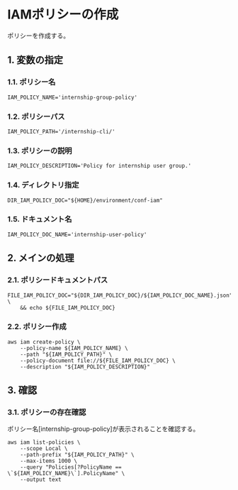 <!-- omit in toc -->
# IAMポリシーの作成

ポリシーを作成する。

## 1. 変数の指定

### 1.1. ポリシー名

    IAM_POLICY_NAME='internship-group-policy'

### 1.2. ポリシーパス

    IAM_POLICY_PATH='/internship-cli/'

### 1.3. ポリシーの説明

    IAM_POLICY_DESCRIPTION='Policy for internship user group.'

### 1.4. ディレクトリ指定

    DIR_IAM_POLICY_DOC="${HOME}/environment/conf-iam"

### 1.5. ドキュメント名

    IAM_POLICY_DOC_NAME='internship-user-policy'

## 2. メインの処理

### 2.1. ポリシードキュメントパス

    FILE_IAM_POLICY_DOC="${DIR_IAM_POLICY_DOC}/${IAM_POLICY_DOC_NAME}.json" \
        && echo ${FILE_IAM_POLICY_DOC}

### 2.2. ポリシー作成

    aws iam create-policy \
        --policy-name ${IAM_POLICY_NAME} \
        --path "${IAM_POLICY_PATH}" \
        --policy-document file://${FILE_IAM_POLICY_DOC} \
        --description "${IAM_POLICY_DESCRIPTION}"

## 3. 確認

### 3.1. ポリシーの存在確認

ポリシー名[internship-group-policy]が表示されることを確認する。

    aws iam list-policies \
        --scope Local \
        --path-prefix "${IAM_POLICY_PATH}" \
        --max-items 1000 \
        --query "Policies[?PolicyName == \`${IAM_POLICY_NAME}\`].PolicyName" \
        --output text

